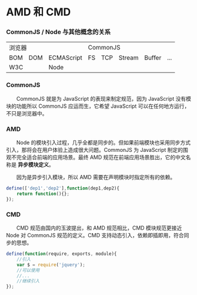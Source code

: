 # AMD 和 CMD

### CommonJS / Node 与其他概念的关系
<table align="center">
   <tr>
        <td text-align:center colspan="3">浏览器</td>
        <td colspan="5">CommonJS</td>  
   </tr>
   <tr>
   	<td>BOM</td>
	<td>DOM</td>
	<td>ECMAScript</td>
	<td>FS</td>
	<td>TCP</td>
	<td>Stream</td>
	<td>Buffer</td>
	<td>...</td>
   </tr>
   <tr>
        <td colspan="2">W3C</td>
        <td colspan="6">Node</td> 
   </tr>
</table>


### CommonJS
　　CommonJS 就是为 JavaScript 的表现来制定规范，因为 JavaScript 没有模块的功能所以 CommonJS 应运而生，它希望 JavaScript 可以在任何地方运行，不只是浏览器中。
  
  
### AMD
　　Node 的模块引入过程，几乎全都是同步的。但如果前端模块也采用同步方式引入，那将会在用户体验上造成很大问题。CommonJS 为 JavaScript 制定的围观不完全适合前端的应用场景。最终 AMD 规范在前端应用场景胜出，它的中文名称是 **异步模块定义**。
  
　　因为是异步引入模块，所以 AMD 需要在声明模块时指定所有的依赖。
  ```javascript
  define(['dep1','dep2'],function(dep1,dep2){
      return function(){};
  });
  ```
  
### CMD
　　CMD 规范由国内的玉波提出，和 AMD 规范相比，CMD 模块规范更接近 Node 对 CommonJS 规范的定义。CMD 支持动态引入，依赖即插即用，符合同步的思想。
  ```javascript
  define(function(require, exports, module){
      //引入
      var $ = require('jquery');
      //可以使用
      //...
      //继续引入
  });
  ```
